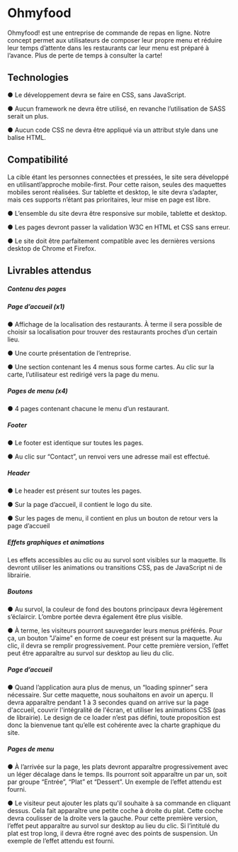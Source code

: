 # Ohmyfood


<p>Ohmyfood! est une entreprise de commande de repas en ligne. 
Notre concept permet aux utilisateurs de composer leur propre menu
et réduire leur temps d’attente dans les restaurants car leur menu
est préparé à l’avance. 
Plus de perte de temps à consulter la carte!</p>

Technologies
-
<p>● Le développement devra se faire en CSS, sans JavaScript.</p>
<p>● Aucun framework ne devra être utilisé, en revanche  l’utilisation de SASS serait un plus.</p>
<p>● Aucun code CSS ne devra être appliqué via un attribut style
dans une balise HTML.</p>

Compatibilité
-
<p>La cible étant les personnes connectées et pressées, le site
sera développé en utilisantl’approche mobile-first. Pour cette raison, seules des maquettes mobiles seront réalisées. Sur tablette et desktop, le site devra s’adapter, mais ces supports n’étant pas prioritaires, leur mise en page est libre.</p>
<p>● L’ensemble du site devra être responsive sur mobile, tablette et desktop.</p>
<p>● Les pages devront passer la validation W3C en HTML et CSS sans erreur.</p>
<p>● Le site doit être parfaitement compatible avec les dernières
versions desktop de Chrome et Firefox.</p>

<h2>Livrables attendus</h2>

<h5>Contenu des pages</h5>

<h5>Page d’accueil (x1)</h5>

<p>● Affichage de la localisation des restaurants. À terme il sera possible
 de choisir sa localisation pour trouver des restaurants proches
 d’un certain lieu.</p>
<p>● Une courte présentation de l’entreprise.</p>
<p>● Une section contenant les 4 menus sous forme cartes. Au clic sur la carte, l’utilisateur est redirigé vers la page du menu.</p>

<h5>Pages de menu (x4)</h5>

<p>● 4 pages contenant chacune le menu d’un restaurant.</p>

<h5>Footer</h5>

<p>● Le footer est identique sur toutes les pages.</p>
<p>● Au clic sur “Contact”, un renvoi vers une adresse mail est effectué.</p>

<h5>Header</h5>

<p>● Le header est présent sur toutes les pages.</p>
<p>● Sur la page d’accueil, il contient le logo du site.</p>
<p>● Sur les pages de menu, il contient en plus un bouton de retour vers la page d’accueil</p>

<h5>Effets graphiques et animations</h5>

<p>Les effets accessibles au clic ou au survol sont visibles sur la maquette. Ils devront utiliser les animations ou transitions CSS, pas de JavaScript ni de librairie.</p>

<h5>Boutons</h5>

<p>● Au survol, la couleur de fond des boutons principaux devra légèrement s’éclaircir. L’ombre portée devra également être plus visible.</p>
<p>● À terme, les visiteurs pourront sauvegarder leurs menus préférés. Pour ça, un bouton "J’aime" en forme de coeur est présent sur la maquette. Au clic, il devra se remplir progressivement. Pour cette première version, l’effet peut être apparaître au survol sur desktop au lieu du clic.</p>

<h5>Page d’accueil</h5>

<p>● Quand l’application aura plus de menus, un “loading spinner” sera nécessaire. Sur cette maquette, nous souhaitons en avoir un aperçu. Il devra apparaître pendant 1 à 3 secondes quand on arrive sur la page d'accueil, couvrir l'intégralité de l'écran, et utiliser les animations CSS (pas de librairie). Le design de ce loader n’est pas défini, toute proposition est donc la bienvenue tant qu’elle est cohérente avec la charte graphique du site.</p>

<h5>Pages de menu</h5>

<p>● À l’arrivée sur la page, les plats devront apparaître progressivement avec un léger décalage dans le temps. Ils pourront soit apparaître un par un, soit par groupe “Entrée”, “Plat” et “Dessert”. Un exemple de l’effet attendu est fourni.</p>
<p>● Le visiteur peut ajouter les plats qu'il souhaite à sa commande en cliquant dessus. Cela fait apparaître une petite coche à droite du plat. Cette coche devra coulisser de la droite vers la gauche. Pour cette première version, l’effet peut apparaître au survol sur desktop au lieu du clic. Si l’intitulé du plat est trop long, il devra être rogné avec des points de suspension. Un exemple de l’effet attendu est fourni.</p>
